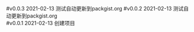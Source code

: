 #v0.0.3  2021-02-13
测试自动更新到packgist.org
#v0.0.2  2021-02-13
测试自动更新到packgist.org  
#v0.0.1  2021-02-13
创建项目  
